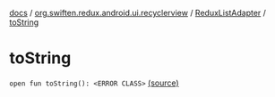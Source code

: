 [docs](../../index.md) / [org.swiften.redux.android.ui.recyclerview](../index.md) / [ReduxListAdapter](index.md) / [toString](./to-string.md)

# toString

`open fun toString(): <ERROR CLASS>` [(source)](https://github.com/protoman92/KotlinRedux/tree/master/android/android-recyclerview/src/main/java/org/swiften/redux/android/ui/recyclerview/DiffedAdapter.kt#L139)